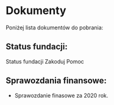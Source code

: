 # Dokumenty

Poniżej lista dokumentów do pobrania:

## Status fundacji:

Status fundacji Zakoduj Pomoc

## Sprawozdania finansowe:

- Sprawozdanie finasowe za 2020 rok.

